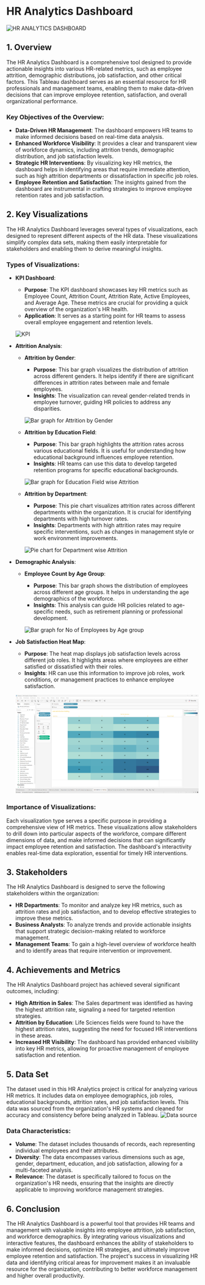 # **HR Analytics Dashboard**

![HR ANALYTICS DASHBOARD](https://github.com/user-attachments/assets/cf0b27d6-c291-470e-986b-91d67331b6fe)

## **1. Overview**

The HR Analytics Dashboard is a comprehensive tool designed to provide actionable insights into various HR-related metrics, such as employee attrition, demographic distributions, job satisfaction, and other critical factors. This Tableau dashboard serves as an essential resource for HR professionals and management teams, enabling them to make data-driven decisions that can improve employee retention, satisfaction, and overall organizational performance.

### **Key Objectives of the Overview**:
- **Data-Driven HR Management**: The dashboard empowers HR teams to make informed decisions based on real-time data analysis.
- **Enhanced Workforce Visibility**: It provides a clear and transparent view of workforce dynamics, including attrition trends, demographic distribution, and job satisfaction levels.
- **Strategic HR Interventions**: By visualizing key HR metrics, the dashboard helps in identifying areas that require immediate attention, such as high attrition departments or dissatisfaction in specific job roles.
- **Employee Retention and Satisfaction**: The insights gained from the dashboard are instrumental in crafting strategies to improve employee retention rates and job satisfaction.

## **2. Key Visualizations**

The HR Analytics Dashboard leverages several types of visualizations, each designed to represent different aspects of the HR data. These visualizations simplify complex data sets, making them easily interpretable for stakeholders and enabling them to derive meaningful insights.

### **Types of Visualizations**:

- **KPI Dashboard**:
  - **Purpose**: The KPI dashboard showcases key HR metrics such as Employee Count, Attrition Count, Attrition Rate, Active Employees, and Average Age. These metrics are crucial for providing a quick overview of the organization's HR health.
  - **Application**: It serves as a starting point for HR teams to assess overall employee engagement and retention levels.

  ![KPI ](https://github.com/user-attachments/assets/5d0d2346-c246-4bbc-a539-5740bdd54492)

- **Attrition Analysis**:
  - **Attrition by Gender**:
    - **Purpose**: This bar graph visualizes the distribution of attrition across different genders. It helps identify if there are significant differences in attrition rates between male and female employees.
    - **Insights**: The visualization can reveal gender-related trends in employee turnover, guiding HR policies to address any disparities.

    ![Bar graph for Attrition by Gender](https://github.com/user-attachments/assets/1ff84da1-e8f0-452d-a603-76fbe7912bd9)

  - **Attrition by Education Field**:
    - **Purpose**: This bar graph highlights the attrition rates across various educational fields. It is useful for understanding how educational background influences employee retention.
    - **Insights**: HR teams can use this data to develop targeted retention programs for specific educational backgrounds.

    ![Bar graph for Education Field wise Attrition](https://github.com/user-attachments/assets/e4837db6-6fd3-4e4f-a3d4-06d2543e28f4)

  - **Attrition by Department**:
    - **Purpose**: This pie chart visualizes attrition rates across different departments within the organization. It is crucial for identifying departments with high turnover rates.
    - **Insights**: Departments with high attrition rates may require specific interventions, such as changes in management style or work environment improvements.

    ![Pie chart for Department wise Attrition ](https://github.com/user-attachments/assets/b7701000-867a-4999-a031-3445f4f3572f)

- **Demographic Analysis**:
  - **Employee Count by Age Group**:
    - **Purpose**: This bar graph shows the distribution of employees across different age groups. It helps in understanding the age demographics of the workforce.
    - **Insights**: This analysis can guide HR policies related to age-specific needs, such as retirement planning or professional development.

    ![Bar graph for No of Employees by Age group](https://github.com/user-attachments/assets/25c4e47b-f507-4779-9dc1-3812e41d133f)

- **Job Satisfaction Heat Map**:
  - **Purpose**: The heat map displays job satisfaction levels across different job roles. It highlights areas where employees are either satisfied or dissatisfied with their roles.
  - **Insights**: HR can use this information to improve job roles, work conditions, or management practices to enhance employee satisfaction.

  ![Job Satisfaction Rating](./Table%20Format%20for%20job%20satisfaction%20rating.png)

### **Importance of Visualizations**:
Each visualization type serves a specific purpose in providing a comprehensive view of HR metrics. These visualizations allow stakeholders to drill down into particular aspects of the workforce, compare different dimensions of data, and make informed decisions that can significantly impact employee retention and satisfaction. The dashboard's interactivity enables real-time data exploration, essential for timely HR interventions.

## **3. Stakeholders**

The HR Analytics Dashboard is designed to serve the following stakeholders within the organization:

- **HR Departments**: To monitor and analyze key HR metrics, such as attrition rates and job satisfaction, and to develop effective strategies to improve these metrics.
- **Business Analysts**: To analyze trends and provide actionable insights that support strategic decision-making related to workforce management.
- **Management Teams**: To gain a high-level overview of workforce health and to identify areas that require intervention or improvement.

## **4. Achievements and Metrics**

The HR Analytics Dashboard project has achieved several significant outcomes, including:

- **High Attrition in Sales**: The Sales department was identified as having the highest attrition rate, signaling a need for targeted retention strategies.
- **Attrition by Education**: Life Sciences fields were found to have the highest attrition rates, suggesting the need for focused HR interventions in these areas.
- **Increased HR Visibility**: The dashboard has provided enhanced visibility into key HR metrics, allowing for proactive management of employee satisfaction and retention.

## **5. Data Set**

The dataset used in this HR Analytics project is critical for analyzing various HR metrics. It includes data on employee demographics, job roles, educational backgrounds, attrition rates, and job satisfaction levels. This data was sourced from the organization's HR systems and cleaned for accuracy and consistency before being analyzed in Tableau.
![Data source](https://github.com/user-attachments/assets/88449393-5d1f-4dc7-9127-376fb2e06641)

### **Data Characteristics**:
- **Volume**: The dataset includes thousands of records, each representing individual employees and their attributes.
- **Diversity**: The data encompasses various dimensions such as age, gender, department, education, and job satisfaction, allowing for a multi-faceted analysis.
- **Relevance**: The dataset is specifically tailored to focus on the organization's HR needs, ensuring that the insights are directly applicable to improving workforce management strategies.

## **6. Conclusion**

The HR Analytics Dashboard is a powerful tool that provides HR teams and management with valuable insights into employee attrition, job satisfaction, and workforce demographics. By integrating various visualizations and interactive features, the dashboard enhances the ability of stakeholders to make informed decisions, optimize HR strategies, and ultimately improve employee retention and satisfaction. The project's success in visualizing HR data and identifying critical areas for improvement makes it an invaluable resource for the organization, contributing to better workforce management and higher overall productivity.
